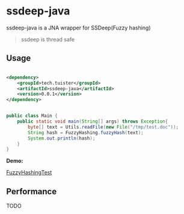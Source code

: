 # ssdeep-java

ssdeep-java is a JNA wrapper for SSDeep(Fuzzy hashing)

> ssdeep is thread safe

## Usage

```xml

<dependency>
    <groupId>tech.tuister</groupId>
    <artifactId>ssdeep-java</artifactId>
    <version>0.0.1</version>
</dependency>
```

```java

public class Main {
    public static void main(String[] args) throws Exception{
        byte[] text = Utils.readFile(new File("/tmp/test.doc"));
        String hash = FuzzyHashing.fuzzyHash(text);
        System.out.println(hash);
    }
}

```

**Demo:**

[FuzzyHashingTest](src/test/java/tech/tuister/ssdeep4j/FuzzyHashingTest.java)

## Performance

TODO


